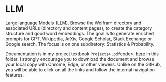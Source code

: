 # LLM
Large language Models (LLM). Browse the Wolfram directory and associated URLs (directory and content pages), to create the category structure and good word embeddings. The goal is to generate enriched prompts for GPT, Wikipedia, ArXiv, Google Scholar, Stack Exchange or Google search. The focus is on one subdiretory: Statistics & Probability. 
<p>
Documentation is in my project textbook <code>Projects4.pdf</code>code>, <a href="https://github.com/VincentGranville/Large-Language-Models/blob/main/Projects4.pdf">here</a> in this folder. I strongly encourage you to download the document and browse your local copy with Chrome, Edge, or other viewers. Unlike on the GitHub, you will be able to click on all the links and follow the internal navigation features.  
</p>
